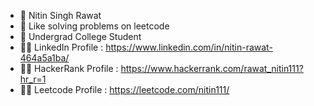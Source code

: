 - 👋 Nitin Singh Rawat
- 👀 Like solving problems on leetcode
- 🌱 Undergrad College Student
- 👨‍💼 LinkedIn Profile : https://www.linkedin.com/in/nitin-rawat-464a5a1ba/
- 👨‍💻 HackerRank Profile : https://www.hackerrank.com/rawat_nitin111?hr_r=1
- 🐱‍💻 Leetcode Profile : https://leetcode.com/nitin111/

<!---
nitinrawat111/nitinrawat111 is a ✨ special ✨ repository because its `README.md` (this file) appears on your GitHub profile.
You can click the Preview link to take a look at your changes.
--->
